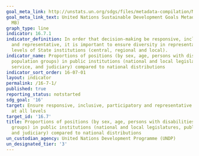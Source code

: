 ```yaml
---
goal_meta_link: http://unstats.un.org/sdgs/files/metadata-compilation/Metadata-Goal-16.pdf
goal_meta_link_text: United Nations Sustainable Development Goals Metadata (PDF 4.0
  MB)
graph_type: line
indicator: 16.7.1
indicator_definition: In order that decision-making be responsive, inclusive, participatory
  and representative, it is important to ensure diversity in representation at all
  levels of State institutions (central, regional and local).
indicator_name: Proportions of positions (by sex, age, persons with disabilities and
  population groups) in public institutions (national and local legislatures, public
  service, and judiciary) compared to national distributions
indicator_sort_order: 16-07-01
layout: indicator
permalink: /16-7-1/
published: true
reporting_status: notstarted
sdg_goal: '16'
target: Ensure responsive, inclusive, participatory and representative decision-making
  at all levels
target_id: '16.7'
title: Proportions of positions (by sex, age, persons with disabilities and population
  groups) in public institutions (national and local legislatures, public service,
  and judiciary) compared to national distributions
un_custodian_agency: United Nations Development Programme (UNDP)
un_designated_tier: '3'
---
```

